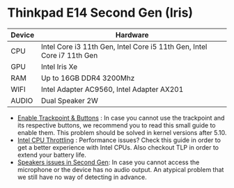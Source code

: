 # Thinkpad E14 Second Gen (Iris)

| Device        | Hardware                                                                  |
|---------------|---------------------------------------------------------------------------|
| CPU           | Intel Core i3 11th Gen, Intel Core i5 11th Gen, Intel Core i7 11th Gen    |
| GPU           | Intel Iris Xe                                                             |
| RAM           | Up to 16GB DDR4 3200Mhz                                                   |
| WIFI          | Intel Adapter AC9560, Intel Adapter AX201                                 |
| AUDIO         | Dual Speaker 2W                                                           |

- [Enable Trackpoint & Buttons](../tweaks/trackpoint/README.md) : In case you cannot use the trackpoint and its respective buttons, we recommend you to read this small guide to enable them. This problem should be solved in kernel versions after 5.10.
- [Intel CPU Throttling](../tweaks/intel-cpu-throttling/README.md) : Performance issues? Check this guide in order to get a better experience with Intel CPUs. Also checkout TLP in order to extend your battery life.
- [Speakers issues in Second Gen](../tweaks/audio/README.md): In case you cannot access the microphone or the device has no audio output. An atypical problem that we still have no way of detecting in advance.
 
